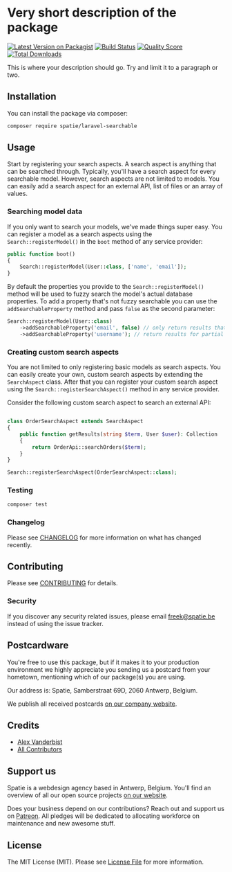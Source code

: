 # Very short description of the package

[![Latest Version on Packagist](https://img.shields.io/packagist/v/spatie/laravel-searchable.svg?style=flat-square)](https://packagist.org/packages/spatie/:package_name)
[![Build Status](https://img.shields.io/travis/spatie/laravel-searchable/master.svg?style=flat-square)](https://travis-ci.org/spatie/:package_name)
[![Quality Score](https://img.shields.io/scrutinizer/g/spatie/laravel-searchable.svg?style=flat-square)](https://scrutinizer-ci.com/g/spatie/:package_name)
[![Total Downloads](https://img.shields.io/packagist/dt/spatie/laravel-searchable.svg?style=flat-square)](https://packagist.org/packages/spatie/:package_name)


This is where your description should go. Try and limit it to a paragraph or two.

## Installation

You can install the package via composer:

```bash
composer require spatie/laravel-searchable
```

## Usage

Start by registering your search aspects. A search aspect is anything that can be searched through. Typically, you'll have a search aspect for every searchable model. However, search aspects are not limited to models. You can easily add a search aspect for an external API, list of files or an array of values.

### Searching model data

If you only want to search your models, we've made things super easy. You can register a model as a search aspects using the `Search::registerModel()` in the `boot` method of any service provider:

```php
public function boot()
{
    Search::registerModel(User::class, ['name', 'email']);
}
```

By default the properties you provide to the `Search::registerModel()` method will be used to fuzzy search the model's actual database properties. To add a property that's not fuzzy searchable you can use the `addSearchableProperty` method and pass `false` as the second parameter:

```php
Search::registerModel(User::class)
    ->addSearchableProperty('email', false) // only return results that exactly match the e-mail address
    ->addSearchableProperty('username'); // return results for partial matches on usernames
``` 

### Creating custom search aspects

You are not limited to only registering basic models as search aspects. You can easily create your own, custom search aspects by extending the `SearchAspect` class. After that you can register your custom search aspect using the `Search::registerSearchAspect()` method in any service provider.

Consider the following custom search aspect to search an external API:

```php

class OrderSearchAspect extends SearchAspect
{
    public function getResults(string $term, User $user): Collection
    {
        return OrderApi::searchOrders($term);
    }
}
```

```php
Search::registerSearchAspect(OrderSearchAspect::class);
``` 

### Testing

``` bash
composer test
```

### Changelog

Please see [CHANGELOG](CHANGELOG.md) for more information on what has changed recently.

## Contributing

Please see [CONTRIBUTING](CONTRIBUTING.md) for details.

### Security

If you discover any security related issues, please email freek@spatie.be instead of using the issue tracker.

## Postcardware

You're free to use this package, but if it makes it to your production environment we highly appreciate you sending us a postcard from your hometown, mentioning which of our package(s) you are using.

Our address is: Spatie, Samberstraat 69D, 2060 Antwerp, Belgium.

We publish all received postcards [on our company website](https://spatie.be/en/opensource/postcards).

## Credits

- [Alex Vanderbist](https://github.com/AlexVanderbist)
- [All Contributors](../../contributors)

## Support us

Spatie is a webdesign agency based in Antwerp, Belgium. You'll find an overview of all our open source projects [on our website](https://spatie.be/opensource).

Does your business depend on our contributions? Reach out and support us on [Patreon](https://www.patreon.com/spatie). 
All pledges will be dedicated to allocating workforce on maintenance and new awesome stuff.

## License

The MIT License (MIT). Please see [License File](LICENSE.md) for more information.
